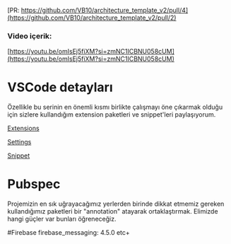 [PR: https://github.com/VB10/architecture_template_v2/pull/4](https://github.com/VB10/architecture_template_v2/pull/2)

### Video içerik: 
[https://youtu.be/omIsEj5fiXM?si=zmNC1ICBNU058cUM](https://youtu.be/omIsEj5fiXM?si=zmNC1ICBNU058cUM)

# VSCode detayları

Özellikle bu serinin en önemli kısmı birlikte çalışmayı öne çıkarmak olduğu için sizlere kullandığım extension paketleri ve snippet'leri paylaşıyorum.

[Extensions](https://gist.github.com/VB10/2050d098dbaae1e591dee35f13ffa3f5) 

[Settings](https://gist.github.com/VB10/1270fec2c655e12ff6dbeca895215c8a)

[Snippet](https://gist.github.com/VB10/d71a90971a7d86450254a2bea3db1c04)

# Pubspec

Projemizin en sık uğrayacağımız yerlerden birinde dikkat etmemiz gereken kullandığımız paketleri bir "annotation" atayarak ortaklaştırmak. Elimizde hangi güçler var bunları öğreneceğiz.

#Firebase
 firebase_messaging: 4.5.0 etc+



 